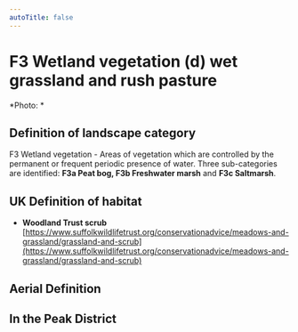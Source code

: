 ```yaml
---
autoTitle: false
---
```


# F3 Wetland vegetation (d) wet grassland and rush pasture


*Photo: *

## Definition of landscape category

F3 Wetland vegetation - Areas of vegetation which are controlled by the permanent or frequent periodic presence of water. Three sub-categories are identified: **F3a Peat bog, F3b Freshwater marsh** and **F3c Saltmarsh**.

## UK Definition of habitat

* **Woodland Trust scrub** [https://www.suffolkwildlifetrust.org/conservationadvice/meadows-and-grassland/grassland-and-scrub](https://www.suffolkwildlifetrust.org/conservationadvice/meadows-and-grassland/grassland-and-scrub)

## Aerial Definition



## In the Peak District